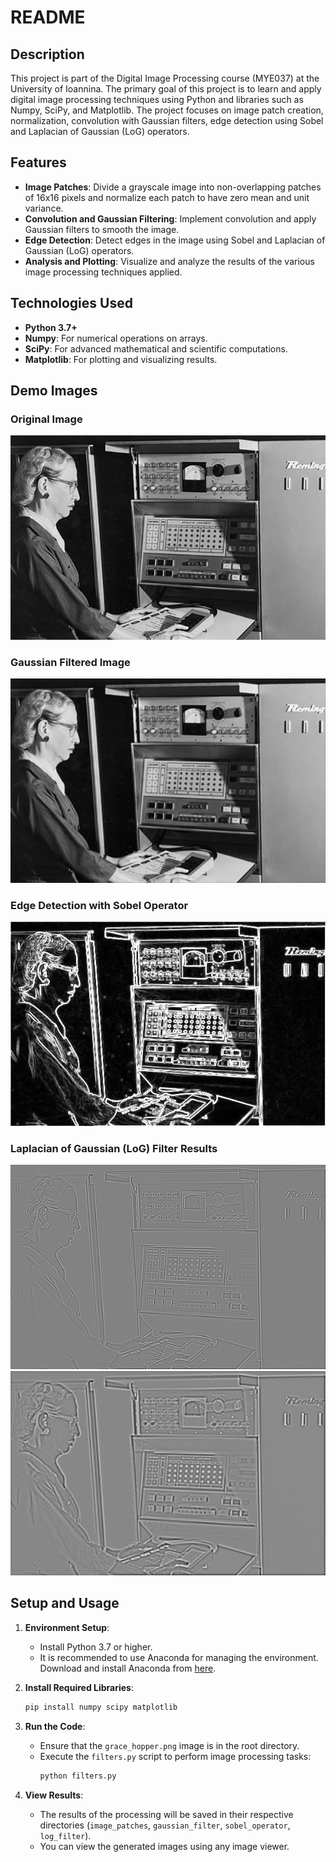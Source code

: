 # README

## Description
This project is part of the Digital Image Processing course (MΥΕ037) at the University of Ioannina. The primary goal of this project is to learn and apply digital image processing techniques using Python and libraries such as Numpy, SciPy, and Matplotlib. The project focuses on image patch creation, normalization, convolution with Gaussian filters, edge detection using Sobel and Laplacian of Gaussian (LoG) operators.

## Features
- **Image Patches**: Divide a grayscale image into non-overlapping patches of 16x16 pixels and normalize each patch to have zero mean and unit variance.
- **Convolution and Gaussian Filtering**: Implement convolution and apply Gaussian filters to smooth the image.
- **Edge Detection**: Detect edges in the image using Sobel and Laplacian of Gaussian (LoG) operators.
- **Analysis and Plotting**: Visualize and analyze the results of the various image processing techniques applied.

## Technologies Used
- **Python 3.7+**
- **Numpy**: For numerical operations on arrays.
- **SciPy**: For advanced mathematical and scientific computations.
- **Matplotlib**: For plotting and visualizing results.

## Demo Images
### Original Image
![Original Image](assignment/grace_hopper.png)

### Gaussian Filtered Image
![Gaussian Filtered Image](assignment/gaussian_filter/q2_gaussian.png)

### Edge Detection with Sobel Operator
![Sobel Operator Results](assignment/sobel_operator/q2_edge_sobel.png)

### Laplacian of Gaussian (LoG) Filter Results
![LoG Filter Results](assignment/log_filter/q1_LoG1.png)
![LoG Filter Results (Zoomed)](assignment/log_filter/q1_LoG2.png)

## Setup and Usage
1. **Environment Setup**:
   - Install Python 3.7 or higher.
   - It is recommended to use Anaconda for managing the environment. Download and install Anaconda from [here](https://www.anaconda.com/download/).

2. **Install Required Libraries**:
   ```bash
   pip install numpy scipy matplotlib
   ```

3. **Run the Code**:
   - Ensure that the `grace_hopper.png` image is in the root directory.
   - Execute the `filters.py` script to perform image processing tasks:
     ```bash
     python filters.py
     ```

4. **View Results**:
   - The results of the processing will be saved in their respective directories (`image_patches`, `gaussian_filter`, `sobel_operator`, `log_filter`).
   - You can view the generated images using any image viewer.


   